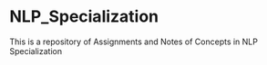 # NLP_Specialization
This is a repository of Assignments and Notes of Concepts in NLP Specialization
